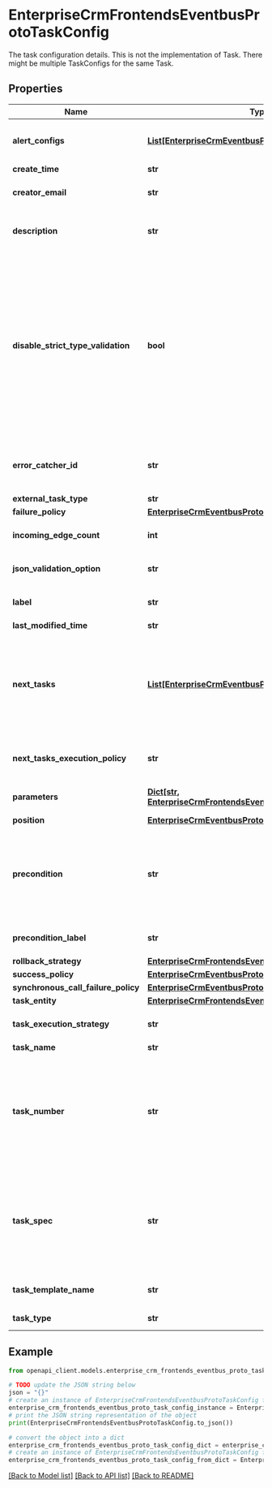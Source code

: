 # EnterpriseCrmFrontendsEventbusProtoTaskConfig

The task configuration details. This is not the implementation of Task. There might be multiple TaskConfigs for the same Task.

## Properties

Name | Type | Description | Notes
------------ | ------------- | ------------- | -------------
**alert_configs** | [**List[EnterpriseCrmEventbusProtoTaskAlertConfig]**](EnterpriseCrmEventbusProtoTaskAlertConfig.md) | Alert configurations on error rate, warning rate, number of runs, durations, etc. | [optional] 
**create_time** | **str** | Auto-generated. | [optional] 
**creator_email** | **str** | The creator&#39;s email address. Auto-generated from the user&#39;s email. | [optional] 
**description** | **str** | User-provided description intended to give more business context about the task. | [optional] 
**disable_strict_type_validation** | **bool** | If this config contains a TypedTask, allow validation to succeed if an input is read from the output of another TypedTask whose output type is declared as a superclass of the requested input type. For instance, if the previous task declares an output of type Message, any task with this flag enabled will pass validation when attempting to read any proto Message type from the resultant Event parameter. | [optional] 
**error_catcher_id** | **str** | Optional Error catcher id of the error catch flow which will be executed when execution error happens in the task | [optional] 
**external_task_type** | **str** |  | [optional] 
**failure_policy** | [**EnterpriseCrmEventbusProtoFailurePolicy**](EnterpriseCrmEventbusProtoFailurePolicy.md) |  | [optional] 
**incoming_edge_count** | **int** | The number of edges leading into this TaskConfig. | [optional] 
**json_validation_option** | **str** | If set, overrides the option configured in the Task implementation class. | [optional] 
**label** | **str** | User-provided label that is attached to this TaskConfig in the UI. | [optional] 
**last_modified_time** | **str** | Auto-generated. | [optional] 
**next_tasks** | [**List[EnterpriseCrmEventbusProtoNextTask]**](EnterpriseCrmEventbusProtoNextTask.md) | The set of tasks that are next in line to be executed as per the execution graph defined for the parent event, specified by &#x60;event_config_id&#x60;. Each of these next tasks are executed only if the condition associated with them evaluates to true. | [optional] 
**next_tasks_execution_policy** | **str** | The policy dictating the execution of the next set of tasks for the current task. | [optional] 
**parameters** | [**Dict[str, EnterpriseCrmFrontendsEventbusProtoParameterEntry]**](EnterpriseCrmFrontendsEventbusProtoParameterEntry.md) | The customized parameters the user can pass to this task. | [optional] 
**position** | [**EnterpriseCrmEventbusProtoCoordinate**](EnterpriseCrmEventbusProtoCoordinate.md) |  | [optional] 
**precondition** | **str** | Optional. Standard filter expression evaluated before execution. Independent of other conditions and tasks. Can be used to enable rollout. e.g. \&quot;rollout(5)\&quot; will only allow 5% of incoming traffic to task. | [optional] 
**precondition_label** | **str** | Optional. User-provided label that is attached to precondition in the UI. | [optional] 
**rollback_strategy** | [**EnterpriseCrmFrontendsEventbusProtoRollbackStrategy**](EnterpriseCrmFrontendsEventbusProtoRollbackStrategy.md) |  | [optional] 
**success_policy** | [**EnterpriseCrmEventbusProtoSuccessPolicy**](EnterpriseCrmEventbusProtoSuccessPolicy.md) |  | [optional] 
**synchronous_call_failure_policy** | [**EnterpriseCrmEventbusProtoFailurePolicy**](EnterpriseCrmEventbusProtoFailurePolicy.md) |  | [optional] 
**task_entity** | [**EnterpriseCrmFrontendsEventbusProtoTaskEntity**](EnterpriseCrmFrontendsEventbusProtoTaskEntity.md) |  | [optional] 
**task_execution_strategy** | **str** | The policy dictating the execution strategy of this task. | [optional] 
**task_name** | **str** | The name for the task. | [optional] 
**task_number** | **str** | REQUIRED: the identifier of this task within its parent event config, specified by the client. This should be unique among all the tasks belong to the same event config. We use this field as the identifier to find next tasks (via field &#x60;next_tasks.task_number&#x60;). | [optional] 
**task_spec** | **str** | A string template that allows user to configure task parameters (with either literal default values or tokens which will be resolved at execution time) for the task. It will eventually replace the old \&quot;parameters\&quot; field. | [optional] 
**task_template_name** | **str** | Used to define task-template name if task is of type task-template | [optional] 
**task_type** | **str** | Defines the type of the task | [optional] 

## Example

```python
from openapi_client.models.enterprise_crm_frontends_eventbus_proto_task_config import EnterpriseCrmFrontendsEventbusProtoTaskConfig

# TODO update the JSON string below
json = "{}"
# create an instance of EnterpriseCrmFrontendsEventbusProtoTaskConfig from a JSON string
enterprise_crm_frontends_eventbus_proto_task_config_instance = EnterpriseCrmFrontendsEventbusProtoTaskConfig.from_json(json)
# print the JSON string representation of the object
print(EnterpriseCrmFrontendsEventbusProtoTaskConfig.to_json())

# convert the object into a dict
enterprise_crm_frontends_eventbus_proto_task_config_dict = enterprise_crm_frontends_eventbus_proto_task_config_instance.to_dict()
# create an instance of EnterpriseCrmFrontendsEventbusProtoTaskConfig from a dict
enterprise_crm_frontends_eventbus_proto_task_config_from_dict = EnterpriseCrmFrontendsEventbusProtoTaskConfig.from_dict(enterprise_crm_frontends_eventbus_proto_task_config_dict)
```
[[Back to Model list]](../README.md#documentation-for-models) [[Back to API list]](../README.md#documentation-for-api-endpoints) [[Back to README]](../README.md)


